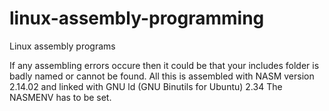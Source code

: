 # linux-assembly-programming
Linux assembly programs


If any assembling errors occure then it could be that your includes folder is badly named or cannot be found.
All this is assembled with NASM version 2.14.02 and linked with GNU ld (GNU Binutils for Ubuntu) 2.34
The NASMENV has to be set.
